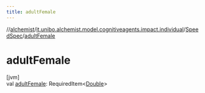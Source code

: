 ```yaml
---
title: adultFemale
---
```

//[alchemist](../../../index.html)/[it.unibo.alchemist.model.cognitiveagents.impact.individual](../index.html)/[SpeedSpec](index.html)/[adultFemale](adult-female.html)



# adultFemale



[jvm]\
val [adultFemale](adult-female.html): RequiredItem<[Double](https://kotlinlang.org/api/latest/jvm/stdlib/kotlin/-double/index.html)>




